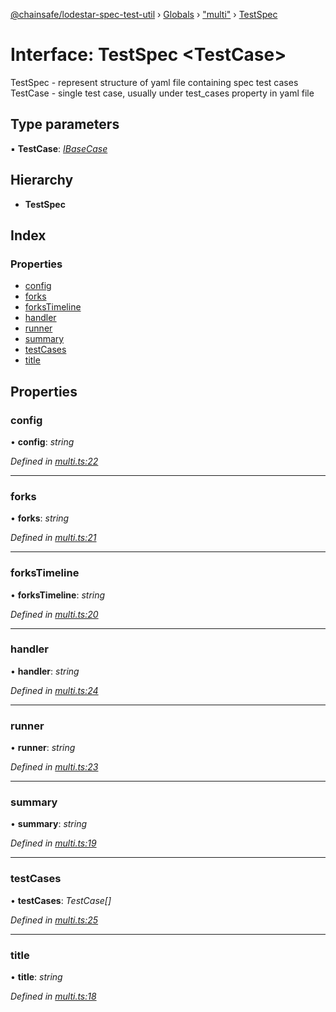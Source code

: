 [@chainsafe/lodestar-spec-test-util](../README.md) › [Globals](../globals.md) › ["multi"](../modules/_multi_.md) › [TestSpec](_multi_.testspec.md)

# Interface: TestSpec <**TestCase**>

TestSpec - represent structure of yaml file containing spec test cases
TestCase - single test case, usually under test_cases property in yaml file

## Type parameters

▪ **TestCase**: *[IBaseCase](_multi_.ibasecase.md)*

## Hierarchy

* **TestSpec**

## Index

### Properties

* [config](_multi_.testspec.md#config)
* [forks](_multi_.testspec.md#forks)
* [forksTimeline](_multi_.testspec.md#forkstimeline)
* [handler](_multi_.testspec.md#handler)
* [runner](_multi_.testspec.md#runner)
* [summary](_multi_.testspec.md#summary)
* [testCases](_multi_.testspec.md#testcases)
* [title](_multi_.testspec.md#title)

## Properties

###  config

• **config**: *string*

*Defined in [multi.ts:22](https://github.com/ChainSafe/lodestar/blob/2143d4cb6/packages/lodestar-spec-test-util/src/multi.ts#L22)*

___

###  forks

• **forks**: *string*

*Defined in [multi.ts:21](https://github.com/ChainSafe/lodestar/blob/2143d4cb6/packages/lodestar-spec-test-util/src/multi.ts#L21)*

___

###  forksTimeline

• **forksTimeline**: *string*

*Defined in [multi.ts:20](https://github.com/ChainSafe/lodestar/blob/2143d4cb6/packages/lodestar-spec-test-util/src/multi.ts#L20)*

___

###  handler

• **handler**: *string*

*Defined in [multi.ts:24](https://github.com/ChainSafe/lodestar/blob/2143d4cb6/packages/lodestar-spec-test-util/src/multi.ts#L24)*

___

###  runner

• **runner**: *string*

*Defined in [multi.ts:23](https://github.com/ChainSafe/lodestar/blob/2143d4cb6/packages/lodestar-spec-test-util/src/multi.ts#L23)*

___

###  summary

• **summary**: *string*

*Defined in [multi.ts:19](https://github.com/ChainSafe/lodestar/blob/2143d4cb6/packages/lodestar-spec-test-util/src/multi.ts#L19)*

___

###  testCases

• **testCases**: *TestCase[]*

*Defined in [multi.ts:25](https://github.com/ChainSafe/lodestar/blob/2143d4cb6/packages/lodestar-spec-test-util/src/multi.ts#L25)*

___

###  title

• **title**: *string*

*Defined in [multi.ts:18](https://github.com/ChainSafe/lodestar/blob/2143d4cb6/packages/lodestar-spec-test-util/src/multi.ts#L18)*
